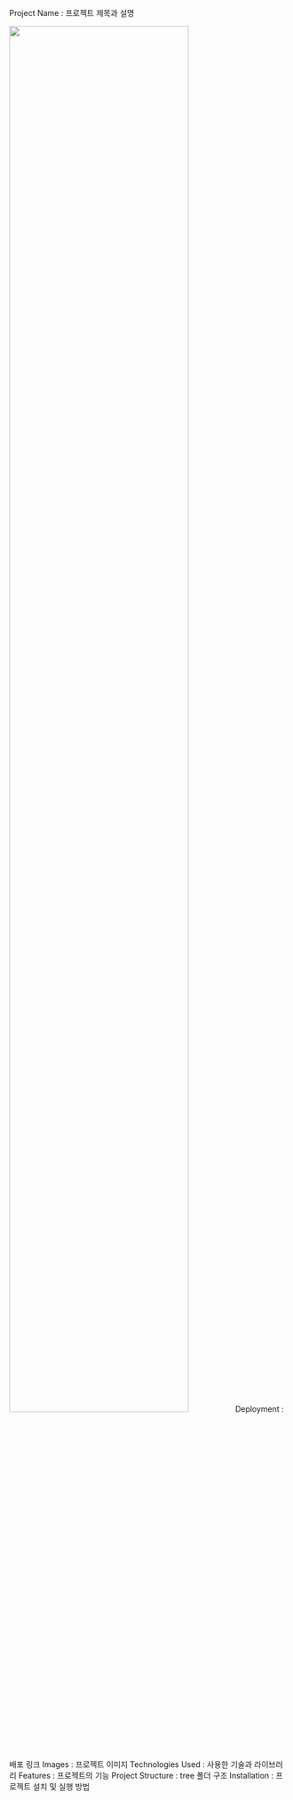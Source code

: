 Project Name : 프로젝트 제목과 설명


<img width="80%" src="https://github.com/heewoung-lee/AR_TeamProject/assets/154584396/55764f4e-a92e-4a71-82e1-cffeaa97ef63"/>
Deployment : 배포 링크
Images : 프로젝트 이미지
Technologies Used : 사용한 기술과 라이브러리
Features : 프로젝트의 기능
Project Structure : tree 폴더 구조 
Installation : 프로젝트 설치 및 실행 방법
